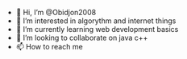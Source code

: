 - 👋 Hi, I’m @Obidjon2008
- 👀 I’m interested in algorythm and internet things
- 🌱 I’m currently learning web development basics
- 💞️ I’m looking to collaborate on java c++
- 📫 How to reach me 

<!---
Obidjon2008/Obidjon2008 is a ✨ special ✨ repository because its `README.md` (this file) appears on your GitHub profile.
You can click the Preview link to take a look at your changes.
--->
